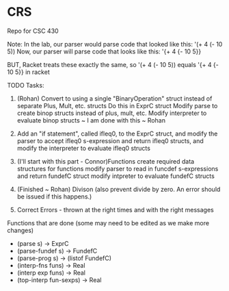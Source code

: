 # CRS
Repo for CSC 430

Note:
In the lab, our parser would parse code that looked like this: '(+ 4 (- 10 5))
Now, our parser will parse code that looks like this: '{+ 4 {- 10 5}}

BUT, Racket treats these exactly the same, so '(+ 4 (- 10 5)) equals '{+ 4 {- 10 5}} in racket


TODO Tasks:
 1. (Rohan) Convert to using a single "BinaryOperation" struct instead of separate Plus, Mult, etc. structs
 	Do this in ExprC struct
 	Modify parse to create binop structs instead of plus, mult, etc.
 	Modify interpreter to evaluate binop structs 
	~ I am done with this ~ Rohan

 2. Add an "if statement", called ifleq0, to the ExprC struct, and 
 	modify the parser to accept ifleq0 s-expression and return ifleq0 structs, and 
 	modify the interpreter to evaluate ifleq0 structs

 3. (I'll start with this part - Connor)Functions
 	create required data structures for functions
 	modify parser to read in funcdef s-expressions and return fundefC struct
 	modify intpreter to evaluate fundefC structs

 4. (Finished ~ Rohan) Divison (also prevent divide by zero. An error should be issued if this happens.)

 5. Correct Errors - thrown at the right times and with the right messages


 Functions that are done (some may need to be edited as we make more changes)
 - (parse s) → ExprC
 - (parse-fundef s) → FundefC
 - (parse-prog s) → (listof FundefC)
 - (interp-fns funs) → Real
 - (interp exp funs) → Real
 - (top-interp fun-sexps) → Real
